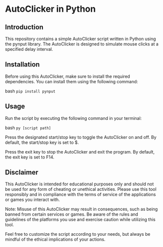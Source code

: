 # AutoClicker in Python
## Introduction
This repository contains a simple AutoClicker script written in Python using the pynput library. The AutoClicker is designed to simulate mouse clicks at a specified delay interval.

## Installation
Before using this AutoClicker, make sure to install the required dependencies. You can install them using the following command:

bash
```pip install pynput```
## Usage
Run the script by executing the following command in your terminal:

bash
```py [script path]```

Press the designated start/stop key to toggle the AutoClicker on and off. By default, the start/stop key is set to $.

Press the exit key to stop the AutoClicker and exit the program. By default, the exit key is set to F14.

## Disclaimer
This AutoClicker is intended for educational purposes only and should not be used for any form of cheating or unethical activities. Please use this tool responsibly and in compliance with the terms of service of the applications or games you interact with.

Note: Misuse of this AutoClicker may result in consequences, such as being banned from certain services or games. Be aware of the rules and guidelines of the platforms you use and exercise caution while utilizing this tool.

Feel free to customize the script according to your needs, but always be mindful of the ethical implications of your actions.
